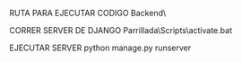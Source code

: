 RUTA PARA EJECUTAR CODIGO
Backend\

CORRER SERVER DE DJANGO
Parrillada\Scripts\activate.bat

EJECUTAR SERVER
python manage.py runserver

